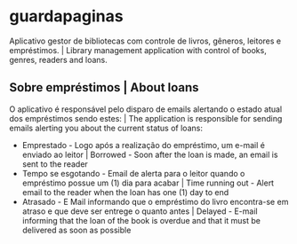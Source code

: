 # guardapaginas

Aplicativo gestor de bibliotecas com controle de livros, gêneros, leitores e empréstimos. | Library management application with control of books, genres, readers and loans.

## Sobre empréstimos | About loans
O aplicativo é responsável pelo disparo de emails alertando o estado atual dos empréstimos sendo estes: | The application is responsible for sending emails alerting you about the current status of loans:
* Emprestado - Logo após a realização do empréstimo, um e-mail é enviado ao leitor | Borrowed - Soon after the loan is made, an email is sent to the reader
* Tempo se esgotando - Email de alerta para o leitor quando o empréstimo possue um (1) dia para acabar | Time running out - Alert email to the reader when the loan has one (1) day to end
* Atrasado - E Mail informando que o empréstimo do livro encontra-se em atraso e que deve ser entrege o quanto antes | Delayed - E-mail informing that the loan of the book is overdue and that it must be delivered as soon as possible
